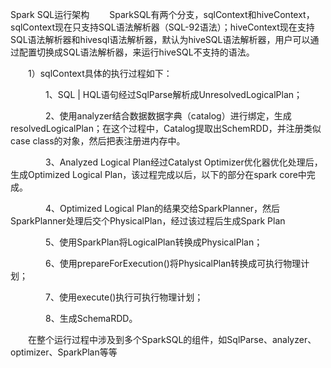 Spark SQL运行架构
　　SparkSQL有两个分支，sqlContext和hiveContext，sqlContext现在只支持SQL语法解析器（SQL-92语法）；hiveContext现在支持SQL语法解析器和hivesql语法解析器，默认为hiveSQL语法解析器，用户可以通过配置切换成SQL语法解析器，来运行hiveSQL不支持的语法。

　　1）sqlContext具体的执行过程如下：

　　　　1、SQL | HQL语句经过SqlParse解析成UnresolvedLogicalPlan；

　　　　2、使用analyzer结合数据数据字典（catalog）进行绑定，生成resolvedLogicalPlan；在这个过程中，Catalog提取出SchemRDD，并注册类似case class的对象，然后把表注册进内存中。

　　　　3、Analyzed Logical Plan经过Catalyst Optimizer优化器优化处理后，生成Optimized Logical Plan，该过程完成以后，以下的部分在spark core中完成。

　　　　4、Optimized Logical Plan的结果交给SparkPlanner，然后SparkPlanner处理后交个PhysicalPlan，经过该过程后生成Spark Plan

　　　　5、使用SparkPlan将LogicalPlan转换成PhysicalPlan；

　　　　6、使用prepareForExecution()将PhysicalPlan转换成可执行物理计划；

　　　　7、使用execute()执行可执行物理计划；

　　　　8、生成SchemaRDD。

　　在整个运行过程中涉及到多个SparkSQL的组件，如SqlParse、analyzer、optimizer、SparkPlan等等

